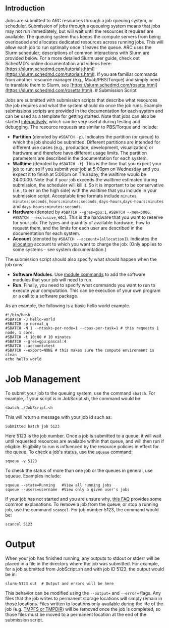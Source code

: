 ## <a name="intro"></a>Introduction

Jobs are submitted to ARC resources through a job queuing system, or scheduler. Submission of jobs through a queueing system means that jobs may not run immediately, but will wait until the resources it requires are available. The queuing system thus keeps the compute servers from being overloaded and allocates dedicated resources across running jobs. This will allow each job to run optimally once it leaves the queue. ARC uses the Slurm scheduler; descriptions of common interactions with Slurm are provided below. For a more detailed Slurm user guide, check out SchedMD\'s online documentation and videos here: [https://slurm.schedmd.com/tutorials.html](https://slurm.schedmd.com/tutorials.html). If you are familiar commands from another resource manager (e.g., Moab/PBS/Torque) and simply need to translate them to Slurm, see [https://slurm.schedmd.com/rosetta.html](https://slurm.schedmd.com/rosetta.html). # <a name="script"></a>Submission Script

Jobs are submitted with submission scripts that describe what resources the job requires and what the system should do once the job runs. Example submissions scripts are provided in the documentation for each system and can be used as a template for getting started. Note that jobs can also be started [interactively](/user-info/faq/#interactive), which can be very useful during testing and debugging. The resource requests are similar to PBS/Torque and include: 
- **Partition** (denoted by `#SBATCH -p`). Indicates the partition (or queue) to which the job should be submitted. Different partitions are intended for different use cases (e.g., production, development, visualization) or hardware and therefore have different usage limits. The partition parameters are described in the documentation for each system.
- **Walltime** (denoted by `#SBATCH -t`). This is the time that you expect your job to run; so if you submit your job at 5:00pm on Wednesday and you expect it to finish at 5:00pm on Thursday, the walltime would be 24:00:00. Note that if your job exceeds the walltime estimated during submission, the scheduler will kill it. So it is important to be conservative (i.e., to err on the high side) with the walltime that you include in your submission script. Acceptable time formats include `minutes`, `minutes:seconds`, `hours:minutes:seconds`, `days-hours`,`days-hours:minutes` and `days-hours:minutes:seconds`.
- **Hardware** (denoted by `#SBATCH --gres=gpu:1`, `#SBATCH --mem=500G`, `#SBATCH --exclusive`, etc). This is the hardware that you want to reserve for your job. The types and quantity of available hardware, how to request them, and the limits for each user are described in the documentation for each system.
- **Account** (denoted by `#SBATCH --account=[allocation]`). Indicates the [allocation](https://secure.hosting.vt.edu/www.arc.vt.edu/?page_id=138) account to which you want to charge the job. (Only applies to some systems - see system documentation.)

The submission script should also specify what should happen when the job runs: 
- **Software Modules**. Use [module commands](https://secure.hosting.vt.edu/www.arc.vt.edu/?page_id=992) to add the software modules that your job will need to run.
- **Run**. Finally, you need to specify what commands you want to run to execute your computation. This can be execution of your own program or a call to a software package.

As an example, the following is a basic hello world example. 

```
#!/bin/bash
#SBATCH -J hello-world
#SBATCH -p normal_q
#SBATCH -N 1 --ntasks-per-node=1 --cpus-per-task=1 # this requests 1 node, 1 core. 
#SBATCH -t 10:00 # 10 minutes
#SBATCH --gres=gpu:pascal:4
#SBATCH --account=test
#SBATCH --export=NONE # this makes sure the compute environment is clean
echo hello world
```

# <a name="management"></a>Job Management

To submit your job to the queuing system, use the command `sbatch`. For example, if your script is in JobScript.sh, the command would be: 

```
sbatch ./JobScript.sh
```

This will return a message with your job id such as: 

```
Submitted batch job 5123
```

Here 5123 is the job number. Once a job is submitted to a queue, it will wait until requested resources are available within that queue, and will then run if eligible. Eligibility to run is influenced by the resource policies in effect for the queue. To check a job\'s status, use the `squeue` command: 

```
squeue -v 5123
```

To check the status of more than one job or the queues in general, use squeue. Examples include: 

```
squeue --state=Running   #View all running jobs
squeue --users=username  #View only a given user's jobs
```

If your job has not started and you are unsure why, [this FAQ](https://secure.hosting.vt.edu/www.arc.vt.edu/?page_id=2#jobstuck) provides some common explanations. To remove a job from the queue, or stop a running job, use the command `scancel`. For job number 5123, the command would be: 

```
scancel 5123
```

# <a name="output"></a>Output

When your job has finished running, any outputs to stdout or stderr will be placed in a file in the directory where the job was submitted. For example, for a job submitted from JobScript.sh and with job ID 5123, the output would be in: 

```
slurm-5123.out  # Output and errors will be here
```

This behavior can be modified using the `--output=` and `--error=` flags. Any files that the job writes to permanent storage locations will simply remain in those locations. Files written to locations only available during the life of the job (e.g. [TMPFS or TMPDIR](https://secure.hosting.vt.edu/www.arc.vt.edu/?page_id=112)) will be removed once the job is completed, so those files must be moved to a permanent location at the end of the submission script.
